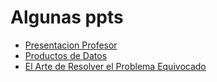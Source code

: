# Algunas ppts

- [Presentacion Profesor](https://uddcl-my.sharepoint.com/:p:/g/personal/alonsoastroza_udd_cl/ET8yXC9Ju5RecpyPo_tYqTEB9w3MDz8f79cQxFD3goom9Q?e=YjrPyn)
- [Productos de Datos](https://docs.google.com/presentation/d/1uwib9MwwUAmE5g0E-XWxRULZkZ6fcJ5l2ZW372N9nl8/edit?usp=sharing)
- [El Arte de Resolver el Problema Equivocado](https://uddcl-my.sharepoint.com/:p:/g/personal/alonsoastroza_udd_cl/EZn4UKo0KVNMu1_ympDBokIBE9pQWQim7i0CoD0KSfKATw?e=x3slgG)